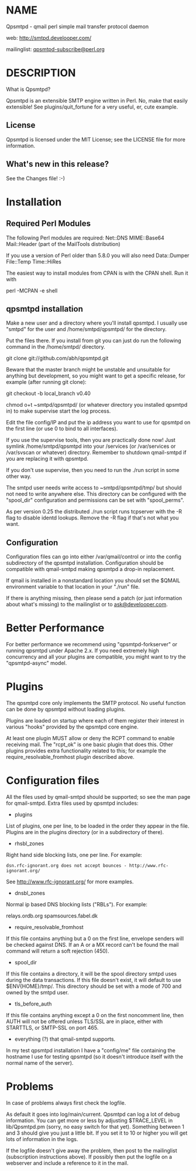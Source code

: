 # NAME

Qpsmtpd - qmail perl simple mail transfer protocol daemon

web:
  http://smtpd.develooper.com/

mailinglist:
  qpsmtpd-subscribe@perl.org



# DESCRIPTION

What is Qpsmtpd?

Qpsmtpd is an extensible SMTP engine written in Perl.  No, make that
easily extensible!  See plugins/quit_fortune for a very useful, er,
cute example.

## License

Qpsmtpd is licensed under the MIT License; see the LICENSE file for
more information.

## What's new in this release?

See the Changes file! :-)



# Installation

## Required Perl Modules

The following Perl modules are required:
   Net::DNS
   MIME::Base64
   Mail::Header (part of the MailTools distribution)

If you use a version of Perl older than 5.8.0 you will also need
   Data::Dumper
   File::Temp
   Time::HiRes

The easiest way to install modules from CPAN is with the CPAN shell.
Run it with

  perl -MCPAN -e shell

## qpsmtpd installation

Make a new user and a directory where you'll install qpsmtpd.  I
usually use "smtpd" for the user and /home/smtpd/qpsmtpd/ for the
directory.

Put the files there.  If you install from git you can just do
run the following command in the /home/smtpd/ directory.

   git clone git://github.com/abh/qpsmtpd.git

Beware that the master branch might be unstable and unsuitable for anything
but development, so you might want to get a specific release, for
example (after running git clone):

   git checkout -b local_branch v0.40

chmod o+t ~smtpd/qpsmtpd/ (or whatever directory you installed qpsmtpd
in) to make supervise start the log process.

Edit the file config/IP and put the ip address you want to use for
qpsmtpd on the first line (or use 0 to bind to all interfaces).

If you use the supervise tools, then you are practically done now!
Just symlink /home/smtpd/qpsmtpd into your /services (or /var/services
or /var/svscan or whatever) directory.  Remember to shutdown
qmail-smtpd if you are replacing it with qpsmtpd.

If you don't use supervise, then you need to run the ./run script in
some other way.

The smtpd user needs write access to ~smtpd/qpsmtpd/tmp/ but should
not need to write anywhere else.  This directory can be configured
with the "spool_dir" configuration and permissions can be set with
"spool_perms".

As per version 0.25 the distributed ./run script runs tcpserver with
the -R flag to disable identd lookups.  Remove the -R flag if that's
not what you want.



## Configuration

Configuration files can go into either /var/qmail/control or into the
config subdirectory of the qpsmtpd installation.  Configuration should
be compatible with qmail-smtpd making qpsmtpd a drop-in replacement.

If qmail is installed in a nonstandard location you should set the
$QMAIL environment variable to that location in your "./run" file.

If there is anything missing, then please send a patch (or just
information about what's missing) to the mailinglist or to
ask@develooper.com.



# Better Performance

For better performance we recommend using "qpsmtpd-forkserver" or
running qpsmtpd under Apache 2.x.  If you need extremely high
concurrency and all your plugins are compatible, you might want to try
the "qpsmtpd-async" model.

# Plugins

The qpsmtpd core only implements the SMTP protocol.  No useful
function can be done by qpsmtpd without loading plugins.

Plugins are loaded on startup where each of them register their
interest in various "hooks" provided by the qpsmtpd core engine.

At least one plugin MUST allow or deny the RCPT command to enable
receiving mail.  The "rcpt_ok" is one basic plugin that does
this.  Other plugins provides extra functionality related to this; for
example the require_resolvable_fromhost plugin described above.



# Configuration files

All the files used by qmail-smtpd should be supported; so see the man
page for qmail-smtpd.  Extra files used by qpsmtpd includes: 

- plugins

List of plugins, one per line, to be loaded in the order they
appear in the file.  Plugins are in the plugins directory (or in
a subdirectory of there).



- rhsbl_zones
 

Right hand side blocking lists, one per line. For example:

    dsn.rfc-ignorant.org does not accept bounces - http://www.rfc-ignorant.org/

See http://www.rfc-ignorant.org/ for more examples.



- dnsbl_zones

Normal ip based DNS blocking lists ("RBLs"). For example:

  relays.ordb.org
  spamsources.fabel.dk



- require_resolvable_fromhost
         

If this file contains anything but a 0 on the first line, envelope
senders will be checked against DNS. If an A or a MX record can't be
found the mail command will return a soft rejection (450).



- spool_dir

If this file contains a directory, it will be the spool directory
smtpd uses during the data transactions. If this file doesn't exist, it
will default to use $ENV{HOME}/tmp/. This directory should be set with
a mode of 700 and owned by the smtpd user.

- tls_before_auth

If this file contains anything except a 0 on the first noncomment line, then 
AUTH will not be offered unless TLS/SSL are in place, either with STARTTLS, 
or SMTP-SSL on port 465.

- everything (?) that qmail-smtpd supports. 

In my test qpsmtpd installation I have a "config/me" file containing
the hostname I use for testing qpsmtpd (so it doesn't introduce itself
with the normal name of the server).
     





# Problems

In case of problems always first check the logfile.

As default it goes into log/main/current.  Qpsmtpd can log a lot of
debug information.  You can get more or less by adjusting $TRACE_LEVEL
in lib/Qpsmtpd.pm (sorry, no easy switch for that yet).  Something
between 1 and 3 should give you just a little bit.  If you set it to
10 or higher you will get lots of information in the logs.

If the logfile doesn't give away the problem, then post to the
mailinglist (subscription instructions above).  If possibly then put
the logfile on a webserver and include a reference to it in the mail.






